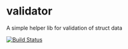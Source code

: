 # validator

A simple helper lib for validation of struct data

[![Build Status](https://drone.io/github.com/syb-devs/validator/status.png)](https://drone.io/github.com/syb-devs/validator/latest)
